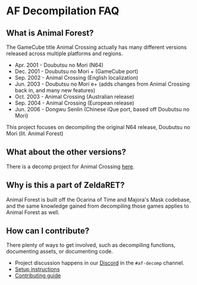 # AF Decompilation FAQ

## What is Animal Forest?
The GameCube title Animal Crossing actually has many different versions released across multiple platforms and regions.

- Apr. 2001 - Doubutsu no Mori (N64)
- Dec. 2001 - Doubutsu no Mori + (GameCube port)
- Sep. 2002 - Animal Crossing (English localization)
- Jun. 2003 - Doubutsu no Mori e+ (adds changes from Animal Crossing back in, and many new features)
- Oct. 2003 - Animal Crossing (Australian release)
- Sep. 2004 - Animal Crossing (European release)
- Jun. 2006 - Dongwu Senlin (Chinese iQue port, based off Doubutsu no Mori)

This project focuses on decompiling the original N64 release, Doubutsu no Mori (lit. Animal Forest)

## What about the other versions?
There is a decomp project for Animal Crossing [here](https://github.com/Prakxo/ac-decomp/).

## Why is this a part of ZeldaRET?
Animal Forest is built off the Ocarina of Time and Majora's Mask codebase, and the same knowledge gained from decompiling those games applies to Animal Forest as well.

## How can I contribute?
There plenty of ways to get involved, such as decompiling functions, documenting assets, or documenting code.

- Project discussion happens in our [Discord](https://discord.zelda64.dev) in the `#af-decomp` channel.
- [Setup instructions](https://github.com/zeldaret/af/blob/main/README.md)
- [Contributing guide](https://github.com/zeldaret/af/blob/main/CONTRIBUTING.md)
